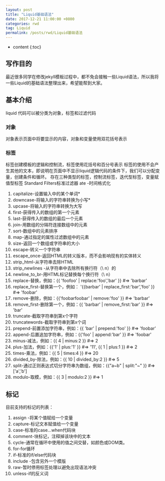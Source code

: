 ```yaml
---
layout: post
title: "Liquid基础语法"
date: 2017-12-21 11:00:00 +0800 
categories: rwd
tag: Liquid
permalink: /posts/rwd/Liquid基础语法
---
```

* content
{:toc}
## 写作目的
最近很多同学在修改jekyll模板过程中，都不免会接触一些Liquid语法，所以我将一些Liquid的基础语法整理出来，希望能帮到大家。
<!-- more -->
## 基本介绍
liquid 代码可以被分类为对象，标签和过滤代码
### 对象
对象表示页面中将要显示的内容，对象和变量使用双花括号表示
### 标签
标签创建模板的逻辑和控制流，标签使用花括号和百分号表示
标签的使用不会产生其他的文本，即说明在页面中不显示liquid逻辑代码的条件下，我们可以分配变量，创建条件和循环。
存在三种类型的标签，控制流标签，迭代型标签，变量赋值型标签
Standard Filters标准过滤器
ate -时间格式化
1. capitalize-设置输入中的某个单词*
1. downcase-将输入的字符串转换为小写*
1. upcase-将输入的字符串转换为大写
1. first-获得传入的数组的第一个元素
1. last-获得传入的数组的最后一个元素
1. join-用数组的分隔符连接数组中的元素
1. sort-数组中的元素排序
1. map-通过指定的属性过滤数组中的元素
1. size-返回一个数组或字符串的大小
1. escape-转义一个字符串
1. escape_once-返回HTML的转义版本，而不会影响现有的实体转义
1. strip_html-从字符串去除HTML
1. strip_newlines -从字符串中去除所有换行符（\ n）的
1. newline_to_br-用HTML标记替换每个换行符（\ n）
1. replace-替换，例如：{{ 'foofoo' | replace:'foo','bar' }} #=> 'barbar'
1. replace_first-替换第一个，例如： '{{barbar' | replace_first:'bar','foo' }} #=> 'foobar'
1. remove-删除，例如：{{'foobarfoobar' | remove:'foo' }} #=> 'barbar'
1. remove_first-删除第一个，例如：{{ 'barbar' | remove_first:'bar' }} #=> 'bar'
1. truncate-截取字符串到第x个字符
1. truncatewords-截取字符串到第x个词
1. prepend-前置添加字符串，例如：{{ 'bar' | prepend:'foo' }} #=> 'foobar'
1. append-后置追加字符串，例如：{{'foo' | append:'bar' }} #=> 'foobar'
1. minus-减法，例如：{{ 4 | minus:2 }} #=> 2
1. plus-加法，例如：{{'1' | plus:'1' }} #=> '11', {{ 1 | plus:1 }} #=> 2
1. times-乘法，例如：{{ 5 | times:4 }} #=> 20
1. divided_by-除法，例如：{{ 10 | divided_by:2 }} #=> 5
1. split-通过正则表达式切分字符串为数组，例如：{{"a~b" | split:"~" }} #=> ['a','b']
1. modulo-取模，例如：{{ 3 | modulo:2 }} #=> 1

## 标记
目前支持的标记的列表：

1. assign -将某个值赋给一个变量
1. capture-标记文本赋值给一个变量
1. case-标准的case...when代码块
1. comment-块标记，注释掉该块中的文本
1. cycle-通常在循环中使用的值之间交替，如颜色或DOM类。
1. for-for循环
1. if-标准的if/else代码块
1. include -包含另外一个模版
1. raw-暂时停用标签处理以避免出现语法冲突
1. unless-if的反义词